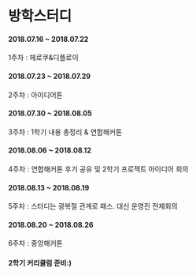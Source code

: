 # 방학스터디

#### 2018.07.16 ~ 2018.07.22
1주차 : 헤로쿠&디플로이

#### 2018.07.23 ~ 2018.07.29
2주차 : 아이디어톤

#### 2018.07.30 ~ 2018.08.05
3주차 : 1학기 내용 총정리 & 연합해커톤

#### 2018.08.06 ~ 2018.08.12
4주차 : 연합해커톤 후기 공유 및 2학기 프로젝트 아이디어 회의

#### 2018.08.13 ~ 2018.08.19 
5주차 : 스터디는 광복절 관계로 패스. 대신 운영진 전체회의

#### 2018.08.20 ~ 2018.08.26
6주차 : 중앙해커톤

#### 2학기 커리큘럼 준비:)

